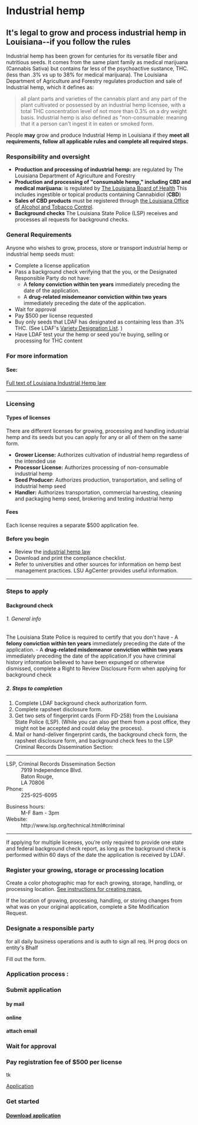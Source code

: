 <!-- service group title -->
# Industrial hemp
<!--service group subhead -->
## It's legal to grow and process industrial hemp in Louisiana--if you follow the rules
Industrial hemp has been grown for centuries for its versatile fiber and nutritious seeds. It comes from the same plant family as medical marijuana (Cannabis Sativa) but contains far less of the psychoactive sustance, THC. (less than .3% vs up to 38% for medical marijuana). 
The Louisiana Department of Agriculture and Forestry regulates production and sale of Industrial hemp, which it defines as:
> all plant parts and varieties of the cannabis plant and any part of the plant cultivated or possessed by an industrial hemp licensee, with a total THC concentration level of not more than 0.3% on a dry weight basis.
Industrial hemp is also defined as "non-consumable: meaning that it a person can't ingest it in eaten or smoked form. 

People **may** grow and produce Industrial Hemp in Louisiana if they **meet all requirements, follow all applicable rules and complete all required steps.** 




###  Responsibility and oversight
- **Production and processing of industrial hemp:** are regulated by The Louisiana Department of Agriculture and Forestry
- **Production and processing of "consumable hemp," including CBD and medical marijuana:** is regulated by [The Louisiana Board of Health](https://ldh.la.gov/) This includes ingestible or topical products containing Cannabidiol (**CBD**) 
- **Sales of CBD products** must be registered through [the Louisiana Office of Alcohol and Tobacco Control](https://atc.louisiana.gov/).
- **Background checks** The Louisiana State Police (LSP) receives and processes all requests for background checks.

### General Requirements
Anyone who wishes to grow, process, store or transport industrial hemp or industrial hemp seeds must:
- Complete a license application 
- Pass a background check verifying that the you, or the Designated Responsible Party do not have:  
    - A **felony conviction within ten years** immediately preceding the date of the application. 
    - A **drug-related misdemeanor conviction within two years** immediately preceding the date of the application.
- Wait for approval 
- Pay $500 per license requested
- Buy only seeds that LDAF has designated as containing less than .3% THC.
(See LDAF's [Variety Designation List](http://www.ldaf.state.la.us/wp-content/uploads/2023/05/Variety-Designation-List-2023May09.pdf). )
- Have LDAF test your the hemp or seed you're buying, selling or processing for THC content

### For more information
#### See:
[Full text of Louisiana Industrial Hemp law](http://www.ldaf.state.la.us/wp-content/uploads/2021/12/Law-State-Legis-Site-12-2-2021.pdf) 

<!--service categories (from category content type): Licensing, industrial hemp-->
****
<!-- entry title -->
### Licensing
<!--entry subhead -->


<!--// entry subhead -->

<!-- Below are the standard fields describing the benefits, requirements and means of accessing the service. Each one is a referenced "description with headline" content type. User can add up to ten of these -->

   #### Types of licenses
  There are different licenses for growing, processing and handling industrial hemp and its seeds but you can apply for any or all of them on the same form. 
- **Grower License:** Authorizes cultivation of industrial hemp regardless of the intended use
- **Processor License:** Authorizes processing of non-consumable industrial hemp
- **Seed Producer:** Authorizes production, transportation, and selling of industrial hemp seed
- **Handler:** Authorizes transportation, commercial harvesting, cleaning and packaging hemp seed, brokering and testing industrial hemp

#### Fees
Each license requires a separate $500 application fee. 
   
 <!-- // description with headline CT reference -->
  #### Before you begin
- Review the [industrial hemp law ](http://www.ldaf.state.la.us/wp-content/uploads/2021/12/Law-State-Legis-Site-12-2-2021.pdf)
- Download and print the compliance checklist.
- Refer to universities and other sources for information on hemp best management practices. LSU AgCenter provides useful information.
  <!-- description with headline CT reference #2 -->
  <!-- In final version of CT, the headlines will be chosen fron a standard list  -->
 *****
 ### Steps to apply 
  

<!-- // description with headline CT reference #3 -->

 <!-- description with headline CT reference -->
  <!-- In final version of CT, the headlines will be chosen fron a standard list  -->
  #### Background check 
###### 1. General info
The Louisiana State Police is required to certify that you don't have
    - A **felony conviction within ten years** immediately preceding the date of the application. 
    - A **drug-related misdemeanor conviction within two years** immediately preceding the date of the application.If you have criminal history information believed to have been expunged or otherwise dismissed, complete a Right to Review Disclosure Form when applying for background check  
    
<!-- Description with headline CT reference -->
##### 2. Steps to completion
1. Complete LDAF background check authorization form.
2. Complete rapsheet disclosure form.
3. Get two sets of fingerprint cards (Form FD-258) from the Louisiana State Police (LSP). (While you can also get them from a post office, they might not be accepted and could delay the process).
4. Mail or hand-deliver fingerprint cards, the background check form, the rapsheet disclosure form, and background check fees to the LSP Criminal Records Dissemination Section:
<!-- // Description with headline CT reference -->
*****
<!-- // Contact reference -->
 <dl>
 <dt>LSP, Criminal Records Dissemination Section</dt>
 <dd> 7919 Independence Blvd.</dd> 
 <dd> Baton Rouge, </dd>
 <dd> LA 70806 </dd>
 <dt> Phone:</dt>
 <dd>225-925-6095</dd>
 </dl>
<!-- // Contact reference -->
<dl>
    <dt>Business hours:</dt>
    <dd> M-F 8am - 3pm </dd>
    <dt>Website:</dt>
    <dd>http://www.lsp.org/technical.html#criminal </dd>
</dl>

*****
<!-- // description with headline CT reference -->

If applying for multiple licenses, you’re only required to provide one state and federal background check report, as long as the background check is performed within 60 days of the date the application is received by LDAF.


<!-- // description with headline CT reference -->
<!-- description with headline CT reference -->

  ### Register your growing, storage or processing location
  Create a color photographic map for each growing, storage, handling, or processing location. [See instructions for creating maps.](http://www.ldaf.state.la.us/wp-content/uploads/2021/11/Map-Instructions-for-Applications.pdf)
  
  If the location of growing, processing, handling, or storing changes from what was on your original application, complete a Site Modification Request.
  ### Designate a responsible party
for all daily business operations and is auth to sign all req. IH prog docs on entity's Bhalf

Fill out the form.

  ### Application process :
  ### Submit application
  #### by mail
  #### online
  #### attach email
  
  ### Wait for approval
  ### Pay registration fee of $500 per license
tk
 
<!-- // description with headline CT reference -->

<!-- Linked PDF -->
[Application](https://app.contentful.com/spaces/pc5e1rlgfrov/assets/3rW9nXpYVesH2exFsIqj0o)
<!--// Linked PDF -->

<!-- Service CTA: Call to action content type-->
<!-- Call to action msg -->
### Get started
<!--// Call to action msg -->
<!-- Button or link label -->
#### [Download application](https://www.example.com)
<!--// Button or link label -->
<!--// Service CTA -->
